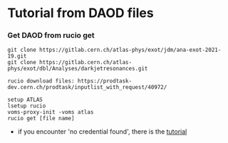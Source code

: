 # Tutorial from DAOD files

### Get DAOD from rucio get
``` terminal
git clone https://gitlab.cern.ch/atlas-phys/exot/jdm/ana-exot-2021-19.git
git clone https://gitlab.cern.ch/atlas-phys/exot/dbl/Analyses/darkjetresonances.git

rucio download files: https://prodtask-dev.cern.ch/prodtask/inputlist_with_request/40972/

setup ATLAS
lsetup rucio
voms-proxy-init -voms atlas
rucio get [file name]
```

- if you encounter 'no credential found', there is the [tutorial](https://www.sdcc.bnl.gov/information/getting-started/user-guide-grid-resources)
